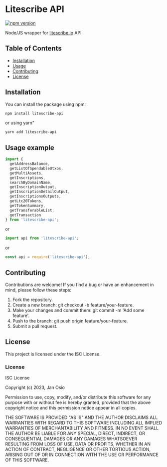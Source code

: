 # Litescribe API

[![npm version](https://img.shields.io/npm/v/litescribe-api.svg)](https://www.npmjs.com/package/litescribe-api)

Node/JS wrapper for [litescribe.io](https://litescribe.io/api#/) API

## Table of Contents

- [Installation](#installation)
- [Usage](#usage)
- [Contributing](#contributing)
- [License](#license)

## Installation

You can install the package using npm:

```bash
npm install litescribe-api
```

or using yarn"

```bash
yarn add litescribe-api
```

## Usage example

```javascript
import {
  getAddressBalance,
  getListOfSpendableUtxos,
  getMultiAssets,
  getInscriptions,
  searchByDomainName,
  getInscriptionOutput,
  getInscriptionDetailOutput,
  getInscriptionsOutputs,
  getLtc20Tokens,
  getTokenSummary,
  getTransferableList,
  getTransaction
} from 'litescribe-api';
```

or 

```javascript
import api from 'litescribe-api';
```

or 

```javascript
const api = require('litescribe-api');
```

## Contributing
Contributions are welcome! If you find a bug or have an enhancement in mind, please follow these steps:

1. Fork the repository.
2. Create a new branch: git checkout -b feature/your-feature.
3. Make your changes and commit them: git commit -m 'Add some feature'.
4. Push to the branch: git push origin feature/your-feature.
5. Submit a pull request.

## License
This project is licensed under the ISC License.

### License

ISC License

Copyright (c) 2023, Jan Osio

Permission to use, copy, modify, and/or distribute this software for any
purpose with or without fee is hereby granted, provided that the above
copyright notice and this permission notice appear in all copies.

THE SOFTWARE IS PROVIDED "AS IS" AND THE AUTHOR DISCLAIMS ALL WARRANTIES WITH
REGARD TO THIS SOFTWARE INCLUDING ALL IMPLIED WARRANTIES OF MERCHANTABILITY
AND FITNESS. IN NO EVENT SHALL THE AUTHOR BE LIABLE FOR ANY SPECIAL, DIRECT,
INDIRECT, OR CONSEQUENTIAL DAMAGES OR ANY DAMAGES WHATSOEVER RESULTING FROM
LOSS OF USE, DATA OR PROFITS, WHETHER IN AN ACTION OF CONTRACT, NEGLIGENCE OR
OTHER TORTIOUS ACTION, ARISING OUT OF OR IN CONNECTION WITH THE USE OR
PERFORMANCE OF THIS SOFTWARE.